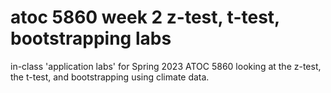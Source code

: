 # atoc 5860 week 2 z-test, t-test, bootstrapping labs
in-class 'application labs' for Spring 2023 ATOC 5860 looking at the z-test, the t-test, and bootstrapping using climate data.
